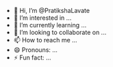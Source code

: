 - 👋 Hi, I’m @PratikshaLavate
- 👀 I’m interested in ...
- 🌱 I’m currently learning ...
- 💞️ I’m looking to collaborate on ...
- 📫 How to reach me ...
- 😄 Pronouns: ...
- ⚡ Fun fact: ...

<!---
PratikshaLavate/PratikshaLavate is a ✨ special ✨ repository because its `README.md` (this file) appears on your GitHub profile.
You can click the Preview link to take a look at your changes.
--->
